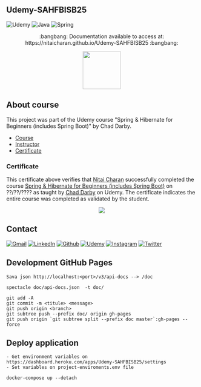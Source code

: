 ## Udemy-SAHFBISB25

<!-- PROJECT SHIELDS -->

![Udemy][udemy-shield]
![Java][java-shield]
![Spring][spring-shield]

<p align="center">:bangbang: Documentation available to access at: https://nitaicharan.github.io/Udemy-SAHFBISB25 :bangbang:</p>

<!--[![](Udemy-SAHFBISB25.png)](https://nitaicharan.github.io/Udemy-SAHFBISB25/)-->
<a href="https://nitaicharan.github.io/Udemy-SAHFBISB25">
  <p align="center">
    <img style="height: 100px" src="PREVIEW.png">
  </p>
</a>

## About course

This project was part of the Udemy course "Spring & Hibernate for Beginners (includes Spring Boot)" by Chad Darby.

- [Course][course-url]
- [Instructor][instructor-url]
- [Certificate][certificate-url]

### Certificate
This certificate above verifies that [Nitai Charan][udemy-url] successfully completed the course [Spring & Hibernate for Beginners (includes Spring Boot)][course-url] on ??/??/???? as taught by [Chad Darby][instructor-url] on Udemy. The certificate indicates the entire course was completed as validated by the student.

<p align="center">
  <img src="CERTIFICATE.jpg">
</p>

## Contact

[![Gmail][gmail-shield]][gmail-url]
[![LinkedIn][linkedin-shield]][linkedin-url]
[![Github][github-shield]][github-url]
[![Udemy][udemy-shield]][udemy-url]
[![Instagram][instagram-shield]][instagram-url]
[![Twitter][twitter-shield]][twitter-url]

## Development GitHub Pages

<!-- http://localhost:<port>/swagger-ui.html -->

<!-- pretty-swag -i doc/api-docs.json -o doc/index.html -->
<!-- swagger-codegen-cli generate -i http://localhost:<port>/v3/api-docs -o doc/ -l html2 -->
<!-- bootprint openapi http://localhost:8080/v3/api-docs target/ -->

```
Sava json http://localhost:<port>/v3/api-docs --> /doc

spectacle doc/api-docs.json  -t doc/

git add -A
git commit -m <titule> <message>
git push origin <branch>
git subtree push --prefix doc/ origin gh-pages
git push origin `git subtree split --prefix doc master`:gh-pages --force
```

## Deploy application

```
- Get environment variables on https://dashboard.heroku.com/apps/Udemy-SAHFBISB25/settings
- Set variables on project-enviroments.env file

docker-compose up --detach
```

<!-- MARKDOWN LINKS & IMAGES -->
<!-- https://markdownguide.org/basic-syntax/#reference-style-links -->

<!-- MARKDOWN LINKS & IMAGES -->
<!-- https://markdownguide.org/basic-syntax/#reference-style-links -->

<!-- ALIES README -->
[course-url]: https://udemy.com/course/spring-hibernate-tutorial/
[instructor-url]: https://udemy.com/user/chaddarby2/
[certificate-url]: #

<!-- CONTACT SHIELDS -->

[linkedin-shield]: https://img.shields.io/badge/-LinkedIn-white.svg?logo=linkedin&colorB=0077B5&logoColor=white
[linkedin-url]: https://linkedin.com/in/nitaicharan/
[gmail-shield]: https://img.shields.io/badge/-Gmail-black.svg?logo=gmail&colorB=D14836&logoColor=white
[gmail-url]: mailto:niaicharan@gmail.com?subject=It%20comes%20from%20Github%20profile
[github-shield]: https://img.shields.io/badge/-Github-black.svg?logo=github&colorB=181717&logoColor=white
[github-url]: https://github.com/nitaicharan
[instagram-shield]: https://img.shields.io/badge/-Instagram-black.svg?logo=instagram&colorB=EC5252&logoColor=white
[instagram-url]: https://instagram.com/nitaicharan/?hl=pt-br
[twitter-shield]: https://img.shields.io/badge/-Twitter-black.svg?logo=twitter&colorB=1DA1F2&logoColor=white
[twitter-url]: https://twitter.com/nitaicharan1
[facebook-shield]: https://img.shields.io/badge/-Facebook-black.svg?logo=facebook&colorB=4172B8&logoColor=white
[facebook-url]: https://facebook.com/NitaiCharan1
[udemy-shield]: https://img.shields.io/badge/-Udemy-black.svg?logo=udemy&colorB=EC5252&logoColor=white
[udemy-url]: https://udemy.com/user/nitai-charan/
[hackerrank-shield]: https://img.shields.io/badge/-HackerRank-white.svg?logo=hackerrank&colorB=2EC866&logoColor=white
[hackerrank-url]: https://hackerrank.com/nitaicharan

<!-- PROJECT SHIELDS -->

[html5-shield]: https://img.shields.io/badge/-HTML5-black.svg?logo=html5&colorB=E34F26&logoColor=white
[css3-shield]: https://img.shields.io/badge/-CSS3-black.svg?logo=css3&colorB=1572B6&logoColor=white
[sass-shield]: https://img.shields.io/badge/-SASS-black.svg?logo=sass&colorB=CC6699&logoColor=white
[angular-shield]: https://img.shields.io/badge/-Angular-black.svg?logo=angular&colorB=DD0031&logoColor=white
[java-shield]: https://img.shields.io/badge/-Java-black.svg?logoColor=white&logo=java&&colorB=007396
[javascript-shield]: https://img.shields.io/badge/-JavaScript-black.svg?logoColor=white&logo=javascript&&colorB=F7DF1E
[typescript-shield]: https://img.shields.io/badge/-TypeScript-black.svg?logoColor=white&logo=typescript&&colorB=007ACC
[react-shield]: https://img.shields.io/badge/-React-black.svg?logoColor=white&logo=react&colorB=61DAFB
[jquery-shield]: https://img.shields.io/badge/-jQuery-white.svg?logo=jquery&colorB=0769AD&logoColor=white
[spring-shield]: https://img.shields.io/badge/-Spring-white.svg?logo=spring&colorB=6DB33F&logoColor=white
[flutter-shield]: https://img.shields.io/badge/-Flutter-white.svg?logo=flutter&logoColor=white&colorB=02569B
[android-shield]: https://img.shields.io/badge/-Android-white.svg?logo=android&logoColor=white&colorB=3DDC84
[apple-shield]: https://img.shields.io/badge/-Apple-white.svg?logo=apple&logoColor=white&colorB=999999
[bootstrap-shield]:https://img.shields.io/badge/-Bootstrap-white.svg?logo=bootstrap&logoColor=white&colorB=563D7C